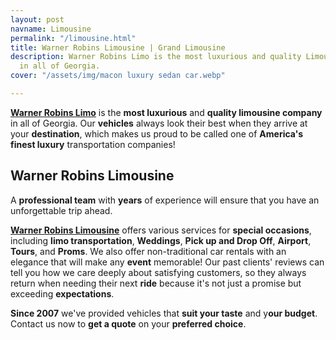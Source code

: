 ```yaml
---
layout: post
navname: Limousine
permalink: "/limousine.html"
title: Warner Robins Limousine | Grand Limousine
description: Warner Robins Limo is the most luxurious and quality Limousine company
  in all of Georgia.
cover: "/assets/img/macon luxury sedan car.webp"

---
```

[**Warner Robins Limo**](https://www.grandlimowarner-robins.com/limousine.html "Warner robins limousine limo") is the **most luxurious** and **quality limousine company** in all of Georgia. Our **vehicles** always look their best when they arrive at your **destination**, which makes us proud to be called one of **America's finest luxury** transportation companies!

## Warner Robins Limousine

A **professional team** with **years** of experience will ensure that you have an unforgettable trip ahead.

[**Warner Robins Limousine**](https://www.grandlimowarner-robins.com/limousine.html "Warner robin limo") offers various services for **special occasions**, including **limo transportation**, **Weddings**, **Pick up and Drop Off**, **Airport**, **Tours**, and **Proms**. We also offer non-traditional car rentals with an elegance that will make any **event** memorable! Our past clients' reviews can tell you how we care deeply about satisfying customers, so they always return when needing their next **ride** because it's not just a promise but exceeding **expectations**.

**Since 2007** we've provided vehicles that **suit your taste** and y**our budget**. Contact us now to **get a quote** on your **preferred choice**.